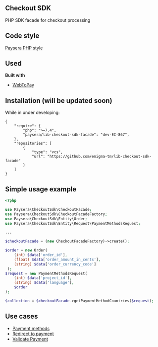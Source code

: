 ## Checkout SDK
PHP SDK facade for checkout processing

## Code style
[Paysera PHP style](https://github.com/paysera/php-style-guide)

## Used
<b>Built with</b>
- [WebToPay](https://github.com/paysera/lib-webtopay)

## Installation (will be updated soon)
While in under developing:
```
{
    "require": {
        "php": ">=7.4",
        "paysera/lib-checkout-sdk-facade": "dev-EC-867",
    },
    "repositories": [
        {
            "type": "vcs",
            "url": "https://github.com/enigma-tm/lib-checkout-sdk-facade"
        }
    ]
}
```

## Simple usage example

```php
<?php

use Paysera\CheckoutSdk\CheckoutFacade;
use Paysera\CheckoutSdk\CheckoutFacadeFactory;
use Paysera\CheckoutSdk\Entity\Order;
use Paysera\CheckoutSdk\Entity\Request\PaymentMethodsRequest;

...

$checkoutFacade = (new CheckoutFacadeFactory)->create();

$order = new Order(
    (int) $data['order_id'],
    (float) $data['order_amount_in_cents'],
    (string) $data['order_currency_code']
 );
$request = new PaymentMethodsRequest(
    (int) $data['project_id'],
    (string) $data['language'],
    $order
);

$collection = $checkoutFacade->getPaymentMethodCountries($request);
```

## Use cases
- [Payment methods](docs/PAYMENT_METHODS.md)
- [Redirect to payment](docs/REDIRECT_TO_PAYMENT.md)
- [Validate Payment](docs/VALIDATE_PAYMENT.md)
